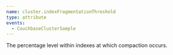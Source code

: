```yaml
---
name: cluster.indexFragmentationThreshold
type: attribute
events:
  - CouchbaseClusterSample
---
```


The percentage level within indexes at which compaction occurs.